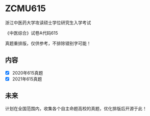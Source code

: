 # ZCMU615

浙江中医药大学攻读硕士学位研究生入学考试

《中医综合》试卷A代码615

真题重排版，仅供参考，不排除错别字可能！

## 内容

- [x] 2020年615真题
- [x] 2021年615真题

## 未来

计划在全国范围内，收集各个自主命题高校的真题，优化排版后开源于此！
